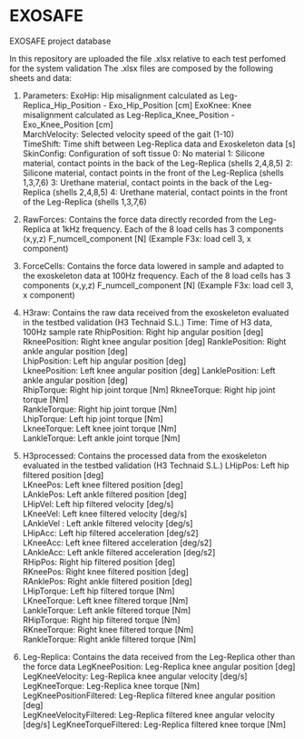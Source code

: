 # EXOSAFE
EXOSAFE project database

In this repository are uploaded the file .xlsx relative to each test perfomed for the system validation
The .xlsx files are composed by the following sheets and data:

1) Parameters:
ExoHip: Hip misalignment calculated as Leg-Replica_Hip_Position - Exo_Hip_Position [cm]
ExoKnee: Knee misalignment calculated as Leg-Replica_Knee_Position - Exo_Knee_Position [cm]						
MarchVelocity: Selected velocity speed of the gait (1-10)	
TimeShift: Time shift between Leg-Replica data and Exoskeleton data [s] 	
SkinConfig: Configuration of soft tissue 
            0: No material
            1: Silicone material, contact points in the back of the Leg-Replica (shells 2,4,8,5)
            2: Silicone material, contact points in the front of the Leg-Replica (shells 1,3,7,6)
            3: Urethane material, contact points in the back of the Leg-Replica (shells 2,4,8,5)
            4: Urethane material, contact points in the front of the Leg-Replica (shells 1,3,7,6)

2) RawForces: 
Contains the force data directly recorded from the Leg-Replica at 1kHz frequency. Each of the 8 load cells has 3 components (x,y,z)
F_numcell_component [N] (Example F3x: load cell 3, x component)

3) ForceCells:
Contains the force data lowered in sample and adapted to the exoskeleton data at 100Hz frequency. Each of the 8 load cells has 3 components (x,y,z)
F_numcell_component [N] (Example F3x: load cell 3, x component)

4) H3raw:
Contains the raw data received from the exoskeleton evaluated in the testbed validation (H3 Technaid S.L.)
Time: Time of H3 data, 100Hz sample rate
RhipPosition: Right hip angular position [deg]	
RkneePosition: Right knee angular position [deg]
RanklePosition: Right ankle angular position [deg]	
LhipPosition: Left hip angular position [deg]	
LkneePosition: Left knee angular position [deg]	
LanklePosition: Left ankle angular position [deg]	
RhipTorque: Right hip joint torque [Nm]	
RkneeTorque: Right hip joint torque [Nm]		
RankleTorque: Right hip joint torque [Nm]		
LhipTorque: Left hip joint torque [Nm]		
LkneeTorque: Left knee joint torque [Nm]	
LankleTorque: Left ankle joint torque [Nm]

5) H3processed:
Contains the processed data from the exoskeleton evaluated in the testbed validation (H3 Technaid S.L.)
LHipPos: Left hip filtered position [deg]	
LKneePos: Left knee filtered position [deg]		
LAnklePos: Left ankle filtered position [deg]		
LHipVel: Left hip filtered velocity [deg/s]		
LKneeVel: Left knee filtered velocity [deg/s]			
LAnkleVel	: Left ankle filtered velocity [deg/s]		
LHipAcc: Left hip filtered acceleration [deg/s2]			
LKneeAcc: Left knee filtered acceleration [deg/s2]			
LAnkleAcc: Left ankle filtered acceleration [deg/s2]				
RHipPos: Right hip filtered position [deg]		
RKneePos: Right knee filtered position [deg]		
RAnklePos: Right ankle filtered position [deg]		
LHipTorque: Left hip filtered torque [Nm]		
LKneeTorque: Left knee filtered torque [Nm]		
LankleTorque: Left ankle filtered torque [Nm]		
RHipTorque: Right hip filtered torque [Nm]		
RKneeTorque: Right knee filtered torque [Nm]		
RankleTorque: Right ankle filtered torque [Nm]	

6) Leg-Replica: Contains the data received from the Leg-Replica other than the force data
LegKneePosition: Leg-Replica knee angular position [deg]
LegKneeVelocity: Leg-Replica knee angular velocity [deg/s]
LegKneeTorque: Leg-Replica knee torque [Nm]	
LegKneePositionFiltered: Leg-Replica filtered knee angular position [deg]	
LegKneeVelocityFiltered: Leg-Replica filtered knee angular velocity [deg/s]	
LegKneeTorqueFiltered: Leg-Replica filtered knee torque [Nm]









